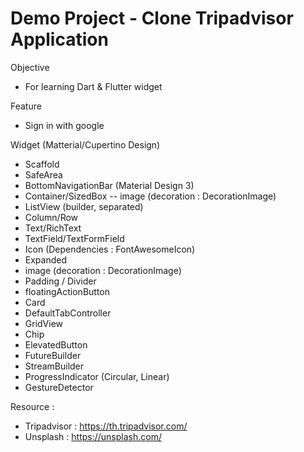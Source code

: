 # Demo Project - Clone Tripadvisor Application

Objective
- For learning Dart & Flutter widget

Feature
- Sign in with google
 
 Widget (Matterial/Cupertino Design)
- Scaffold 
- SafeArea
- BottomNavigationBar (Material Design 3)
- Container/SizedBox -- image (decoration : DecorationImage)
- ListView (builder, separated)
- Column/Row
- Text/RichText
- TextField/TextFormField
- Icon (Dependencies : FontAwesomeIcon)
- Expanded
- image (decoration : DecorationImage)
- Padding / Divider
- floatingActionButton
- Card
- DefaultTabController
- GridView
- Chip
- ElevatedButton
- FutureBuilder
- StreamBuilder
- ProgressIndicator (Circular, Linear)
- GestureDetector

Resource : 
- Tripadvisor : https://th.tripadvisor.com/
- Unsplash : https://unsplash.com/
